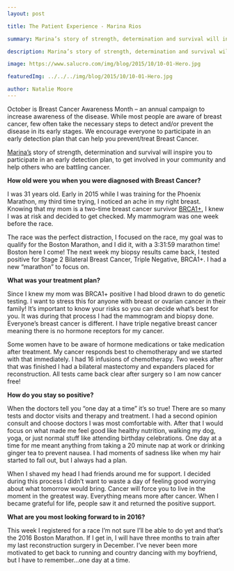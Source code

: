 ```yaml
---
layout: post

title: The Patient Experience - Marina Rios

summary: Marina’s story of strength, determination and survival will inspire you to participate in an early detection plan, to get involved in your community and help others who are battling cancer.

description: Marina’s story of strength, determination and survival will inspire you to participate in an early detection plan, to get involved in your community and help others who are battling cancer.

image: https://www.salucro.com/img/blog/2015/10/10-01-Hero.jpg

featuredImg: ../../../img/blog/2015/10/10-01-Hero.jpg

author: Natalie Moore
---
```


October is Breast Cancer Awareness Month – an annual campaign to increase awareness of the disease. While most people are aware of breast cancer, few often take the necessary steps to detect and/or prevent the disease in its early stages. We encourage everyone to participate in an early detection plan that can help you prevent/treat Breast Cancer.

[Marina’s](https://www.linkedin.com/in/marina-rios-84311331/) story of strength, determination and survival will inspire you to participate in an early detection plan, to get involved in your community and help others who are battling cancer.

**How old were you when you were diagnosed with Breast Cancer?**

I was 31 years old. Early in 2015 while I was training for the Phoenix Marathon, my third time trying, I noticed an ache in my right breast.  Knowing that my mom is a two-time breast cancer survivor [BRCA1+](https://www.cancer.gov/about-cancer/causes-prevention/genetics/brca-fact-sheet), I knew I was at risk and decided to get checked. My mammogram was one week before the race.

The race was the perfect distraction, I focused on the race, my goal was to qualify for the Boston Marathon, and I did it, with a 3:31:59 marathon time! Boston here I come! The next week my biopsy results came back, I tested positive for Stage 2 Bilateral Breast Cancer, Triple Negative, BRCA1+. I had a new “marathon” to focus on.

**What was your treatment plan?**

Since I knew my mom was BRCA1+  positive I had blood drawn to do genetic testing. I want to stress this for anyone with breast or ovarian cancer in their family! It’s important to know your risks so you can decide what’s best for you. It was during that process I had the mammogram and biopsy done. Everyone’s breast cancer is different. I have triple negative breast cancer meaning there is no hormone receptors for my cancer.

Some women have to be aware of hormone medications or take medication after treatment. My cancer responds best to chemotherapy and we started with that immediately. I had 16 infusions of chemotherapy. Two weeks after that was finished I had a bilateral mastectomy and expanders placed for reconstruction. All tests came back clear after surgery so I am now cancer free!

**How do you stay so positive?**

When the doctors tell you “one day at a time” it’s so true! There are so many tests and doctor visits and therapy and treatment. I had a second opinion consult and choose doctors I was most comfortable with. After that I would focus on what made me feel good like healthy nutrition, walking my dog, yoga, or just normal stuff like attending  birthday celebrations.  One day at a time for me meant anything from taking a 20 minute nap at work or drinking ginger tea to prevent nausea. I had moments of sadness like when my hair started to fall out, but I always had a plan.

When I shaved my head I had friends around me for support. I decided during this process I didn’t want to waste a day of feeling good worrying about what tomorrow would bring. Cancer will force you to live in the moment in the greatest way. Everything means more after cancer. When I became grateful for life, people saw it and returned the positive support.

**What are you most looking forward to in 2016?**

This week I registered for a race I’m not sure I’ll be able to do yet and that’s the 2016 Boston Marathon. If I get in, I will have three months to train after my last reconstruction surgery in December. I’ve never been more motivated to get back to running and country dancing with my boyfriend, but I have to remember…one day at a time.
